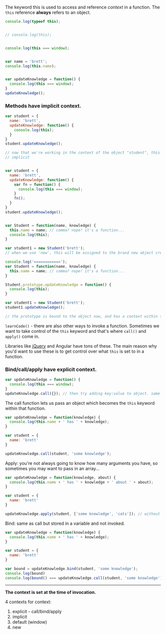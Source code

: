 The keyword this is used to access and reference *context* in a function. The `this` reference **always** refers to an object.


```js
console.log(typeof this);


// console.log(this);


console.log(this === window);


var name = 'brett';
console.log(this.name);


var updateKnowledge = function() {
  console.log(this === window);
}
updateKnowledge();
```

### Methods have implicit context.
```js
var student = {
  name: 'brett',
  updateKnowledge: function() {
    console.log(this);
  }
}
student.updateKnowledge();

// now that we're working in the context of the object "student", this will refer to the actual object that calls the function.
// implicit


var student = {
  name: 'brett',
  updateKnowledge: function() {
    var fn = function() {
      console.log(this === window);
    }
    fn();
  }
}
student.updateKnowledge();


var Student = function(name, knowledge) {
  this.name = name; // comma? nope! it's a function...
  console.log(this);
}

var student1 = new Student('brett');
// when we use 'new', this will be assigned to the brand new object created by new

console.log('============');
var Student = function(name, knowledge) {
  this.name = name; // comma? nope! it's a function...
}

Student.prototype.updateKnowledge = function() {
  console.log(this);
}

var student1 = new Student('brett');
student1.updateKnowledge();

// the prototype is bound to the object now, and has a context within the object.
```

`learnCode()` - there are also other ways to invoke a function. Sometimes we want to take control of the `this` keyword and that's where `call()` and `apply()` come in.

Libraries like [jQuery](http://code.jquery.com/) and Angular have tons of these. The main reason why you'd want to use these is to get control over what `this` is set to in a function.

### Bind/call/apply have explicit context.

```js
var updateKnowledge = function() {
  console.log(this === window);
}
updateKnowledge.call({}); // then try adding key:value to object. same results? yup!
```
The call function lets us pass an object which becomes the `this` keyword within that function.

```js
var updateKnowledge = function(knowledge) {
  console.log(this.name + ' has ' + knowledge);
}

var student = {
  name: 'brett'
}

updateKnowledge.call(student, 'some knowledge');
```

Apply: you're not always going to know how many arguments you have, so sometimes you may want to pass in an array...
```js
var updateKnowledge = function(knowledge, about) {
  console.log(this.name + ' has ' + knowledge + ' about ' + about);
}

var student = {
  name: 'brett'
}

updateKnowledge.apply(student, ['some knowledge', 'cats']); // without an array passed in here, we'd get a TypeError from JS
```

Bind: same as call but stored in a variable and not invoked.
```js
var updateKnowledge = function(knowledge) {
  console.log(this.name + ' has ' + knowledge);
}

var student = {
  name: 'brett'
}

var bound = updateKnowledge.bind(student, 'some knowledge');
console.log(bound)
console.log(bound() === updateKnowledge.call(student, 'some knowledge')); // true
```

---

**The context is set at the time of invocation.**

4 contexts for context:
1. explicit - call/bind/apply
2. implicit
3. default (window)
4. new
